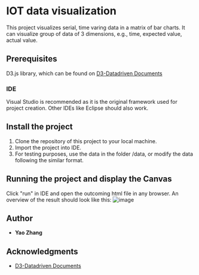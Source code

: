 # IOT data visualization
This project visualizes serial, time varing data in a matrix of bar charts. It can visualize group of data of 3 dimensions, e.g., time, expected value, actual value.  
 
## Prerequisites
D3.js library, which can be found on [D3-Datadriven Documents](https://github.com/d3/d3)

### IDE
Visual Studio is recommended as it is the original framework used for project creation. Other IDEs like Eclipse should also work. 

## Install the project
1. Clone the repository of this project to your local machine.
2. Import the project into IDE.
3. For testing purposes, use the data in the folder /data, or modify the data following the similar format. 

## Running the project and display the Canvas
Click "run" in IDE and open the outcoming html file in any browser. 
An overview of the result should look like this:
![image](https://user-images.githubusercontent.com/60941643/83809466-c229cf00-a6b6-11ea-8897-ea58f949da64.png)
## Author

* **Yao Zhang** 

## Acknowledgments
* [D3-Datadriven Documents](https://github.com/d3/d3)